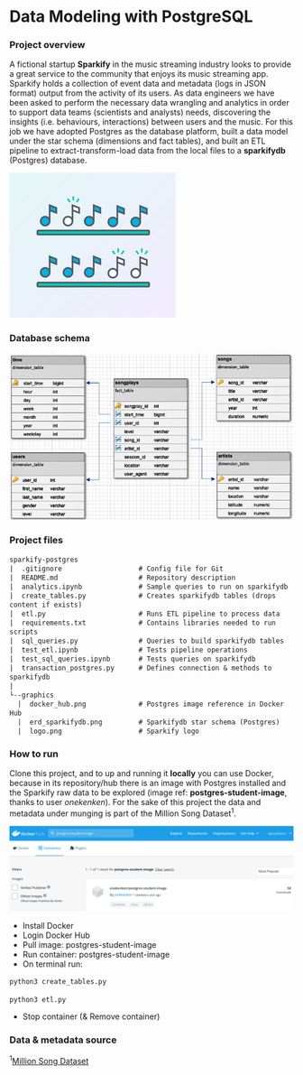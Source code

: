 # Data Modeling with PostgreSQL
### Project overview
A fictional startup **Sparkify** in the music streaming industry looks to provide a great service to the community that 
enjoys its music streaming app. Sparkify holds a collection of event data and metadata (logs in JSON format) output 
from the activity of its users. As data engineers we have been asked to perform the necessary data wrangling and 
analytics in order to support data teams (scientists and analysts) needs, discovering the insights (i.e. behaviours, 
interactions) between users and the music.
For this job we have adopted Postgres as the database platform, built a data model under the star schema (dimensions and 
fact tables), and built an ETL pipeline to extract-transform-load data from the local files to a **sparkifydb** (Postgres) 
database.

![Logo](https://github.com/abreufreire/sparkify-postgres/blob/master/graphics/logo.png)


### Database schema
![Schema](https://github.com/abreufreire/sparkify-postgres/blob/master/graphics/erd_sparkifydb.png)


### Project files
```
sparkify-postgres
|  .gitignore                   # Config file for Git
|  README.md                    # Repository description
|  analytics.ipynb              # Sample queries to run on sparkifydb
|  create_tables.py             # Creates sparkifydb tables (drops content if exists)
|  etl.py                       # Runs ETL pipeline to process data
|  requirements.txt             # Contains libraries needed to run scripts
|  sql_queries.py               # Queries to build sparkifydb tables
|  test_etl.ipynb               # Tests pipeline operations
|  test_sql_queries.ipynb       # Tests queries on sparkifydb
|  transaction_postgres.py      # Defines connection & methods to sparkifydb
|
└--graphics
  |  docker_hub.png             # Postgres image reference in Docker Hub
  |  erd_sparkifydb.png         # Sparkifydb star schema (Postgres)
  |  logo.png                   # Sparkify logo
```


### How to run
Clone this project, and to up and running it **locally** you can use Docker, because in its repository/hub there is an 
image with Postgres installed and the Sparkify raw data to be explored 
(image ref: **postgres-student-image**, thanks to user *onekenken*). For the sake of this project the data and 
metadata under munging is part of the Million Song Dataset<sup>1</sup>.

![Dockerhub](https://github.com/abreufreire/sparkify-postgres/blob/master/graphics/docker_hub.png)


- Install Docker 
- Login Docker Hub 
- Pull image: postgres-student-image
- Run container: postgres-student-image
- On terminal run:
```
python3 create_tables.py

python3 etl.py
```
- Stop container (& Remove container)


### Data & metadata source 
<sup>1</sup>[Million Song Dataset](http://millionsongdataset.com/)
